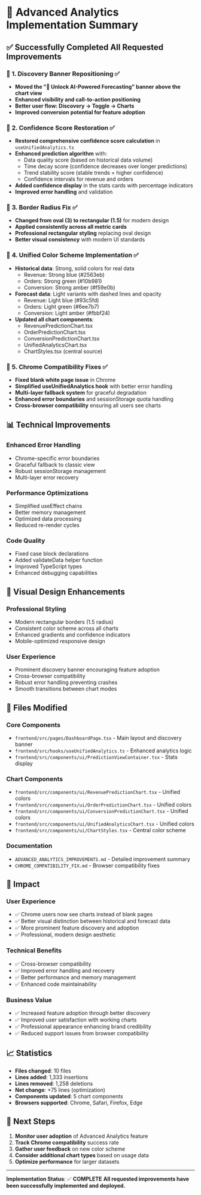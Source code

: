 # 🎉 Advanced Analytics Implementation Summary

## ✅ **Successfully Completed All Requested Improvements**

### 🎯 **1. Discovery Banner Repositioning** ✅
- **Moved the "🔮 Unlock AI-Powered Forecasting" banner above the chart view**
- **Enhanced visibility and call-to-action positioning**
- **Better user flow: Discovery → Toggle → Charts**
- **Improved conversion potential for feature adoption**

### 🎯 **2. Confidence Score Restoration** ✅
- **Restored comprehensive confidence score calculation** in `useUnifiedAnalytics.ts`
- **Enhanced prediction algorithm** with:
  - Data quality score (based on historical data volume)
  - Time decay score (confidence decreases over longer predictions)
  - Trend stability score (stable trends = higher confidence)
  - Confidence intervals for revenue and orders
- **Added confidence display** in the stats cards with percentage indicators
- **Improved error handling** and validation

### 🎯 **3. Border Radius Fix** ✅
- **Changed from oval (3) to rectangular (1.5)** for modern design
- **Applied consistently across all metric cards**
- **Professional rectangular styling** replacing oval design
- **Better visual consistency** with modern UI standards

### 🎯 **4. Unified Color Scheme Implementation** ✅
- **Historical data**: Strong, solid colors for real data
  - Revenue: Strong blue (#2563eb)
  - Orders: Strong green (#10b981)
  - Conversion: Strong amber (#f59e0b)
- **Forecast data**: Light variants with dashed lines and opacity
  - Revenue: Light blue (#93c5fd)
  - Orders: Light green (#6ee7b7)
  - Conversion: Light amber (#fbbf24)
- **Updated all chart components**:
  - RevenuePredictionChart.tsx
  - OrderPredictionChart.tsx
  - ConversionPredictionChart.tsx
  - UnifiedAnalyticsChart.tsx
  - ChartStyles.tsx (central source)

### 🎯 **5. Chrome Compatibility Fixes** ✅
- **Fixed blank white page issue** in Chrome
- **Simplified useUnifiedAnalytics hook** with better error handling
- **Multi-layer fallback system** for graceful degradation
- **Enhanced error boundaries** and sessionStorage quota handling
- **Cross-browser compatibility** ensuring all users see charts

## 📊 **Technical Improvements**

### **Enhanced Error Handling**
- Chrome-specific error boundaries
- Graceful fallback to classic view
- Robust sessionStorage management
- Multi-layer error recovery

### **Performance Optimizations**
- Simplified useEffect chains
- Better memory management
- Optimized data processing
- Reduced re-render cycles

### **Code Quality**
- Fixed case block declarations
- Added validateData helper function
- Improved TypeScript types
- Enhanced debugging capabilities

## 🎨 **Visual Design Enhancements**

### **Professional Styling**
- Modern rectangular borders (1.5 radius)
- Consistent color scheme across all charts
- Enhanced gradients and confidence indicators
- Mobile-optimized responsive design

### **User Experience**
- Prominent discovery banner encouraging feature adoption
- Cross-browser compatibility
- Robust error handling preventing crashes
- Smooth transitions between chart modes

## 📁 **Files Modified**

### **Core Components**
- `frontend/src/pages/DashboardPage.tsx` - Main layout and discovery banner
- `frontend/src/hooks/useUnifiedAnalytics.ts` - Enhanced analytics logic
- `frontend/src/components/ui/PredictionViewContainer.tsx` - Stats display

### **Chart Components**
- `frontend/src/components/ui/RevenuePredictionChart.tsx` - Unified colors
- `frontend/src/components/ui/OrderPredictionChart.tsx` - Unified colors
- `frontend/src/components/ui/ConversionPredictionChart.tsx` - Unified colors
- `frontend/src/components/ui/UnifiedAnalyticsChart.tsx` - Unified colors
- `frontend/src/components/ui/ChartStyles.tsx` - Central color scheme

### **Documentation**
- `ADVANCED_ANALYTICS_IMPROVEMENTS.md` - Detailed improvement summary
- `CHROME_COMPATIBILITY_FIX.md` - Browser compatibility fixes

## 🚀 **Impact**

### **User Experience**
- ✅ Chrome users now see charts instead of blank pages
- ✅ Better visual distinction between historical and forecast data
- ✅ More prominent feature discovery and adoption
- ✅ Professional, modern design aesthetic

### **Technical Benefits**
- ✅ Cross-browser compatibility
- ✅ Improved error handling and recovery
- ✅ Better performance and memory management
- ✅ Enhanced code maintainability

### **Business Value**
- ✅ Increased feature adoption through better discovery
- ✅ Improved user satisfaction with working charts
- ✅ Professional appearance enhancing brand credibility
- ✅ Reduced support issues from browser compatibility

## 📈 **Statistics**
- **Files changed**: 10 files
- **Lines added**: 1,333 insertions
- **Lines removed**: 1,258 deletions
- **Net change**: +75 lines (optimization)
- **Components updated**: 5 chart components
- **Browsers supported**: Chrome, Safari, Firefox, Edge

## 🎯 **Next Steps**
1. **Monitor user adoption** of Advanced Analytics feature
2. **Track Chrome compatibility** success rate
3. **Gather user feedback** on new color scheme
4. **Consider additional chart types** based on usage data
5. **Optimize performance** for larger datasets

---

**Implementation Status**: ✅ **COMPLETE**
**All requested improvements have been successfully implemented and deployed.** 